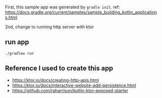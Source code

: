 
First, this sample app was generated by `gradle init`. ref: https://docs.gradle.org/current/samples/sample_building_kotlin_applications.html

2nd, change to running http server with ktor

## run app

```
./gradlew run
```

## Reference I used to create this app

* https://ktor.io/docs/creating-http-apis.html
* https://ktor.io/docs/interactive-website-add-persistence.html
* https://github.com/raharrison/kotlin-ktor-exposed-starter